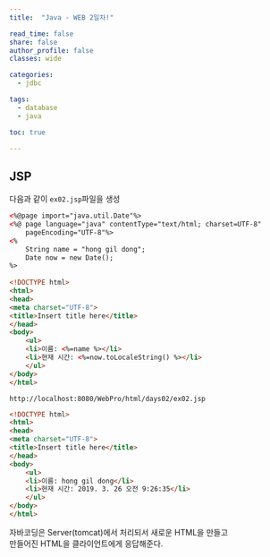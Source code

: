 ```yaml
---
title:  "Java - WEB 2일차!"

read_time: false
share: false
author_profile: false
classes: wide

categories:
  - jdbc

tags:
  - database
  - java

toc: true

---
```


## JSP

다음과 같이 `ex02.jsp`파일을 생성

```html
<%@page import="java.util.Date"%>
<%@ page language="java" contentType="text/html; charset=UTF-8"
    pageEncoding="UTF-8"%>
<%
	String name = "hong gil dong";
	Date now = new Date();
%>
    
<!DOCTYPE html>
<html>
<head>
<meta charset="UTF-8">
<title>Insert title here</title>
</head>
<body>
	<ul>
	<li>이름: <%=name %></li>
	<li>현재 시간: <%=now.toLocaleString() %></li>
	</ul>
</body>
</html>
```

`http://localhost:8080/WebPro/html/days02/ex02.jsp`



```html
<!DOCTYPE html>
<html>
<head>
<meta charset="UTF-8">
<title>Insert title here</title>
</head>
<body>
	<ul>
	<li>이름: hong gil dong</li>
	<li>현재 시간: 2019. 3. 26 오전 9:26:35</li>
	</ul>
</body>
</html>
```

자바코딩은 Server(tomcat)에서 처리되서 새로운 HTML을 만들고  
만들어진 HTML을 클라이언트에게 응답해준다.  
